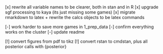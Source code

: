 
[x] rewrite all variable names to be clearer, both in stan and in R
[x] upgrade sgf processing to kaya (its just missing some games)
[x] migrate rmarkdown to latex + rewrite the calcs objects to be latex commands

[-] work harder to save more games in 1_prep_data
[-] confirm everything works on the cluster 
[-] update readme

[!] convert figures from pdf to tikz
[!] convert rstan to cmdstan, plus all posterior calls with {posterior}
